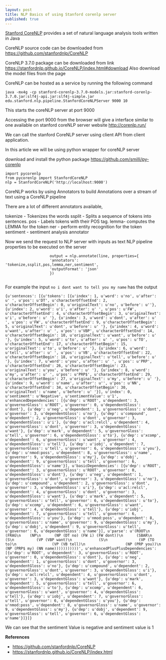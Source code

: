```yaml
---
layout: post
title: NLP Basics of using Stanford corenlp server
published: true
---
```



[Stanford CoreNLP](https://stanfordnlp.github.io/CoreNLP/index.html) provides a set of natural language analysis tools written in Java

CoreNLP source code can be downloaded from https://github.com/stanfordnlp/CoreNLP

CoreNLP 3.7.0 package can be downloaded from link https://stanfordnlp.github.io/CoreNLP/index.html#download
Also download the model files from the page

CoreNLP can be hosted as a service by running the following command

```
java -mx4g -cp stanford-corenlp-3.7.0-models.jar:stanford-corenlp-3.7.0.jar:slf4j-api.jar:slf4j-simple.jar edu.stanford.nlp.pipeline.StanfordCoreNLPServer 9000 10
```

This starts the coreNLP server at port 9000

Accessing the port 9000 from the browser will give a interface similar to one available on stanford coreNLP
server website http://corenlp.run/

We can call the stanford CoreNLP server using client API from client application.

In this article we will be using python wrapper for coreNLP server

download and install the python package https://github.com/smilli/py-corenlp

```
import pycorenlp
from pycorenlp import StanfordCoreNLP
nlp = StanfordCoreNLP('http://localhost:9000')

```

CoreNLP works by using Annotators to build Annotations over a stream of text using a CoreNLP pipeline

There are a lot of different annotators available,

tokenize - Tokenizes the words
ssplit - Splits a sequence of tokens into sentences.
pos - Labels tokens with their POS tag.
lemma- computes the LEMMA for the token
ner - perform entity recognition for the token
sentiment - sentiment analysis annotator

Now we send the request to NLP server with inputs as text NLP pipeline properties to be executed on the server

```
                    output = nlp.annotate(line, properties={
                    'annotators': 'tokenize,ssplit,pos,lemma,ner,sentiment',
                    'outputFormat': 'json'
                    })
										
```

For example  the input `no i dont want to tell you my name` has the output

```
{u'sentences': [{u'tokens': [{u'index': 1, u'word': u'no', u'after': u' ', u'pos': u'DT', u'characterOffsetEnd': 2, u'characterOffsetBegin': 0, u'originalText': u'no', u'before': u''}, {u'index': 2, u'word': u'i', u'after': u' ', u'pos': u'FW', u'characterOffsetEnd': 4, u'characterOffsetBegin': 3, u'originalText': u'i', u'before': u' '}, {u'index': 3, u'word': u'dont', u'after': u' ', u'pos': u'FW', u'characterOffsetEnd': 9, u'characterOffsetBegin': 5, u'originalText': u'dont', u'before': u' '}, {u'index': 4, u'word': u'want', u'after': u' ', u'pos': u'VBP', u'characterOffsetEnd': 14, u'characterOffsetBegin': 10, u'originalText': u'want', u'before': u' '}, {u'index': 5, u'word': u'to', u'after': u' ', u'pos': u'TO', u'characterOffsetEnd': 17, u'characterOffsetBegin': 15, u'originalText': u'to', u'before': u' '}, {u'index': 6, u'word': u'tell', u'after': u' ', u'pos': u'VB', u'characterOffsetEnd': 22, u'characterOffsetBegin': 18, u'originalText': u'tell', u'before': u' '}, {u'index': 7, u'word': u'you', u'after': u' ', u'pos': u'PRP', u'characterOffsetEnd': 26, u'characterOffsetBegin': 23, u'originalText': u'you', u'before': u' '}, {u'index': 8, u'word': u'my', u'after': u' ', u'pos': u'PRP$', u'characterOffsetEnd': 29, u'characterOffsetBegin': 27, u'originalText': u'my', u'before': u' '}, {u'index': 9, u'word': u'name', u'after': u'', u'pos': u'NN', u'characterOffsetEnd': 34, u'characterOffsetBegin': 30, u'originalText': u'name', u'before': u' '}], u'index': 0, u'sentiment': u'Negative', u'sentimentValue': u'1', u'enhancedDependencies': [{u'dep': u'ROOT', u'dependent': 3, u'governorGloss': u'ROOT', u'governor': 0, u'dependentGloss': u'dont'}, {u'dep': u'neg', u'dependent': 1, u'governorGloss': u'dont', u'governor': 3, u'dependentGloss': u'no'}, {u'dep': u'compound', u'dependent': 2, u'governorGloss': u'dont', u'governor': 3, u'dependentGloss': u'i'}, {u'dep': u'acl:relcl', u'dependent': 4, u'governorGloss': u'dont', u'governor': 3, u'dependentGloss': u'want'}, {u'dep': u'mark', u'dependent': 5, u'governorGloss': u'tell', u'governor': 6, u'dependentGloss': u'to'}, {u'dep': u'xcomp', u'dependent': 6, u'governorGloss': u'want', u'governor': 4, u'dependentGloss': u'tell'}, {u'dep': u'iobj', u'dependent': 7, u'governorGloss': u'tell', u'governor': 6, u'dependentGloss': u'you'}, {u'dep': u'nmod:poss', u'dependent': 8, u'governorGloss': u'name', u'governor': 9, u'dependentGloss': u'my'}, {u'dep': u'dobj', u'dependent': 9, u'governorGloss': u'tell', u'governor': 6, u'dependentGloss': u'name'}], u'basicDependencies': [{u'dep': u'ROOT', u'dependent': 3, u'governorGloss': u'ROOT', u'governor': 0, u'dependentGloss': u'dont'}, {u'dep': u'neg', u'dependent': 1, u'governorGloss': u'dont', u'governor': 3, u'dependentGloss': u'no'}, {u'dep': u'compound', u'dependent': 2, u'governorGloss': u'dont', u'governor': 3, u'dependentGloss': u'i'}, {u'dep': u'acl:relcl', u'dependent': 4, u'governorGloss': u'dont', u'governor': 3, u'dependentGloss': u'want'}, {u'dep': u'mark', u'dependent': 5, u'governorGloss': u'tell', u'governor': 6, u'dependentGloss': u'to'}, {u'dep': u'xcomp', u'dependent': 6, u'governorGloss': u'want', u'governor': 4, u'dependentGloss': u'tell'}, {u'dep': u'iobj', u'dependent': 7, u'governorGloss': u'tell', u'governor': 6, u'dependentGloss': u'you'}, {u'dep': u'nmod:poss', u'dependent': 8, u'governorGloss': u'name', u'governor': 9, u'dependentGloss': u'my'}, {u'dep': u'dobj', u'dependent': 9, u'governorGloss': u'tell', u'governor': 6, u'dependentGloss': u'name'}], u'parse': u'(ROOT\n  (FRAG\n    (NP\n      (NP (DT no) (FW i) (FW dont))\n      (SBAR\n        (S\n          (VP (VBP want)\n            (S\n              (VP (TO to)\n                (VP (VB tell)\n                  (NP (PRP you))\n                  (NP (PRP$ my) (NN name)))))))))))', u'enhancedPlusPlusDependencies': [{u'dep': u'ROOT', u'dependent': 3, u'governorGloss': u'ROOT', u'governor': 0, u'dependentGloss': u'dont'}, {u'dep': u'neg', u'dependent': 1, u'governorGloss': u'dont', u'governor': 3, u'dependentGloss': u'no'}, {u'dep': u'compound', u'dependent': 2, u'governorGloss': u'dont', u'governor': 3, u'dependentGloss': u'i'}, {u'dep': u'acl:relcl', u'dependent': 4, u'governorGloss': u'dont', u'governor': 3, u'dependentGloss': u'want'}, {u'dep': u'mark', u'dependent': 5, u'governorGloss': u'tell', u'governor': 6, u'dependentGloss': u'to'}, {u'dep': u'xcomp', u'dependent': 6, u'governorGloss': u'want', u'governor': 4, u'dependentGloss': u'tell'}, {u'dep': u'iobj', u'dependent': 7, u'governorGloss': u'tell', u'governor': 6, u'dependentGloss': u'you'}, {u'dep': u'nmod:poss', u'dependent': 8, u'governorGloss': u'name', u'governor': 9, u'dependentGloss': u'my'}, {u'dep': u'dobj', u'dependent': 9, u'governorGloss': u'tell', u'governor': 6, u'dependentGloss': u'name'}]}]}
```

We can see that the sentiment Value is negative and sentiment value is 1


**References**
- https://github.com/stanfordnlp/CoreNLP
- https://stanfordnlp.github.io/CoreNLP/index.html